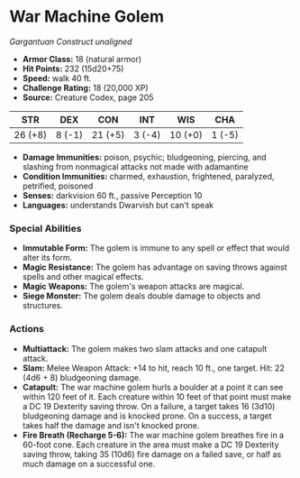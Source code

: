 # War Machine Golem

*Gargantuan* *Construct* *unaligned*

- **Armor Class:** 18 (natural armor)
- **Hit Points:** 232 (15d20+75)
- **Speed:** walk 40 ft.
- **Challenge Rating:** 18 (20,000 XP)
- **Source:** Creature Codex, page 205

| STR | DEX | CON | INT | WIS | CHA |
| --- | --- | --- | --- | --- | --- |
| 26 (+8) | 8 (-1) | 21 (+5) | 3 (-4) | 10 (+0) | 1 (-5) |

- **Damage Immunities:** poison, psychic; bludgeoning, piercing, and slashing from nonmagical attacks not made with adamantine
- **Condition Immunities:** charmed, exhaustion, frightened, paralyzed, petrified, poisoned
- **Senses:** darkvision 60 ft., passive Perception 10
- **Languages:** understands Dwarvish but can't speak

### Special Abilities

- **Immutable Form:** The golem is immune to any spell or effect that would alter its form.
- **Magic Resistance:** The golem has advantage on saving throws against spells and other magical effects.
- **Magic Weapons:** The golem's weapon attacks are magical.
- **Siege Monster:** The golem deals double damage to objects and structures.

### Actions

- **Multiattack:** The golem makes two slam attacks and one catapult attack.
- **Slam:** Melee Weapon Attack: +14 to hit, reach 10 ft., one target. Hit: 22 (4d6 + 8) bludgeoning damage.
- **Catapult:** The war machine golem hurls a boulder at a point it can see within 120 feet of it. Each creature within 10 feet of that point must make a DC 19 Dexterity saving throw. On a failure, a target takes 16 (3d10) bludgeoning damage and is knocked prone. On a success, a target takes half the damage and isn't knocked prone.
- **Fire Breath (Recharge 5-6):** The war machine golem breathes fire in a 60-foot cone. Each creature in the area must make a DC 19 Dexterity saving throw, taking 35 (10d6) fire damage on a failed save, or half as much damage on a successful one.


